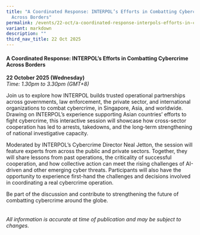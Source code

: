 ```yaml
---
title: "A Coordinated Response: INTERPOL’s Efforts in Combatting Cybercrime
  Across Borders"
permalink: /events/22-oct/a-coordinated-response-interpols-efforts-in-combatting-cybercrime-across-borders/
variant: markdown
description: ""
third_nav_title: 22 Oct 2025
---
```

#### **A Coordinated Response: INTERPOL’s Efforts in Combatting Cybercrime Across Borders**

**22 October 2025 (Wednesday)**
<br>*Time: 1.30pm to 3.30pm (GMT+8)*

Join us to explore how INTERPOL builds trusted operational partnerships across governments, law enforcement, the private sector, and international organizations to combat cybercrime, in Singapore, Asia, and worldwide. Drawing on INTERPOL’s experience supporting Asian countries’ efforts to fight cybercrime, this interactive session will showcase how cross-sector cooperation has led to arrests, takedowns, and the long-term strengthening of national investigative capacity. 

Moderated by INTERPOL’s Cybercrime Director Neal Jetton, the session will feature experts from across the public and private sectors. Together, they will share lessons from past operations, the criticality of successful cooperation, and how collective action can meet the rising challenges of AI-driven and other emerging cyber threats. Participants will also have the opportunity to experience first-hand the challenges and decisions involved in coordinating a real cybercrime operation. 

Be part of the discussion and contribute to strengthening the future of combatting cybercrime around the globe.
<br><br><br>
*All information is accurate at time of publication and may be subject to changes.*